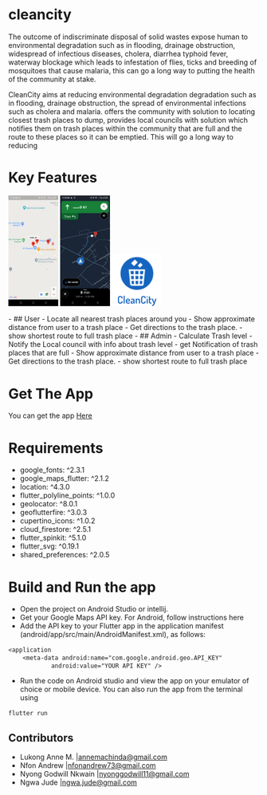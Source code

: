 # cleancity

The outcome of indiscriminate disposal of solid wastes expose human to environmental
degradation such as in flooding, drainage obstruction, widespread of infectious diseases,
cholera, diarrhea typhoid fever, waterway blockage which leads to infestation of flies, ticks and
breeding of mosquitoes that cause malaria, this can go a long way to putting the health of the
community at stake.

CleanCity aims at reducing environmental degradation degradation such as in flooding,
drainage obstruction, the spread of environmental infections such as cholera and malaria. offers
the community with solution to locating closest trash places to dump, provides local councils
with solution which notifies them on trash places within the community that are full and the
route to these places so it can be emptied. This will go a long way to reducing

# Key Features
<p float="left" >
<img src = "assets/images/locate.png" width="100px">
<img src = "assets/images/route.png" width="100px">
<img src = "assets/images/Splash.png" width="100px">
</p>
- ## User
- Locate all nearest trash places around you
- Show approximate distance from user to a trash place
- Get directions to the trash place.
- show shortest route to full trash place
- ## Admin
- Calculate Trash level
- Notify the Local council with info about trash level
- get Notification of trash places that are full
- Show approximate distance from user to a trash place
- Get directions to the trash place.
- show shortest route to full trash place

# Get The App
You can get the app <a href="#">Here</a>

# Requirements
- google_fonts: ^2.3.1
- google_maps_flutter: ^2.1.2
- location: ^4.3.0
- flutter_polyline_points: ^1.0.0
- geolocator: ^8.0.1
- geoflutterfire: ^3.0.3
- cupertino_icons: ^1.0.2
- cloud_firestore: ^2.5.1
- flutter_spinkit: ^5.1.0
- flutter_svg: ^0.19.1
- shared_preferences: ^2.0.5

# Build and Run the app

- Open the project on Android Studio or intellij.
- Get your Google Maps API key. For Android, follow instructions here
- Add the API key to your Flutter app in the application manifest (android/app/src/main/AndroidManifest.xml), as follows:
```
<application
    <meta-data android:name="com.google.android.geo.API_KEY"
            android:value="YOUR API KEY" />

```
- Run the code on Android studio and view the app on your emulator of choice or mobile device. You can also run the app from the terminal using  
```
flutter run 
```

## Contributors
- Lukong Anne M.        |<annemachinda@gmail.com>
- Nfon Andrew           |<nfonandrew73@gmail.com> 
- Nyong Godwill Nkwain  |<nyonggodwill11@gmail.com>
- Ngwa Jude             |<ngwa.jude@gmail.com>